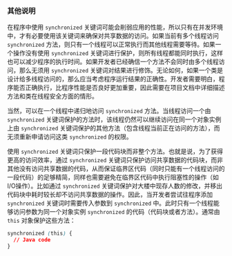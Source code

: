 ### 其他说明

在程序中使用 `synchronized` 关键词可能会削弱应用的性能，所以只有在并发环境中，才有必要使用该关键词来确保对共享数据的访问。如果当前有多个线程访问 `synchronized` 方法，则只有一个线程可以正常执行而其他线程需要等待。如果一个操作没有使用 `synchronized` 关键词进行保护，则所有线程都能同时执行，这样也可以减少程序的执行时间。如果开发者已经确信一个方法不会同时由多个线程访问，那么无须用 `synchronized` 关键词对结果进行修饰。无论如何，如果一个类是设计给多线程访问的，那么应当考虑程序运行结果的正确性。开发者需要明白，程序能否正确执行，比程序性能是否良好更加重要，因此需要在项目文档中详细描述方法和类在线程安全方面的情形。

当然，可以在一个线程中递归地访问 `synchronized` 方法。当线程访问一个由 `synchronized` 关键词保护的方法时，该线程仍然可以继续访问在同一个对象实例上由 `synchronized` 关键词保护的其他方法（包含线程当前正在访问的方法），而无须重新申请访问这类 `synchronized` 的权限。

使用 `synchronized` 关键词只保护一段代码块而非整个方法。也就是说，为了获得更高的访问效率，通过 `synchronized` 关键词只保护访问共享数据的代码块，而非其他没有访问共享数据的代码，从而保证临界区代码（同时只能有一个线程访问的一段代码）的足够精简，同样也需要避免在临界区代码中执行阻塞性的操作（如I/O操作）。比如通过 `synchronized` 关键词保护对大楼中现存人数的修改，并移出代码块中耗时较长却不访问共享数据的操作。因此，当开发者尝试往程序添加 `synchronized` 关键词时需要传入参数到 `synchronized` 中。此时只有一个线程能够访问参数为同一个对象实例 `synchronized` 的代码（代码块或者方法）。通常由 `this` 对象保护这些方法：

```css
synchronized (this) {
  // Java code
}
```


